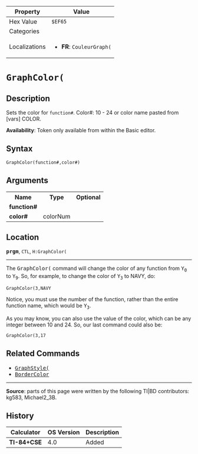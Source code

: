 | Property      | Value |
|---------------|-------|
| Hex Value     | `$EF65`|
| Categories    | <ul></ul> |
| Localizations | <ul><li><b>FR</b>: `CouleurGraph(`</li></ul> |

# `GraphColor(`

## Description
Sets the color for `function#`.
Color#: 10 - 24 or color name pasted from [vars] COLOR.


<b>Availability</b>: Token only available from within the Basic editor.

## Syntax
`GraphColor(function#,color#)`

## Arguments
<table>
<tr><th>Name</th><th>Type</th><th>Optional</th></tr>

<tr><td><b>function#</b></td><td></td><td></td></tr>

<tr><td><b>color#</b></td><td>colorNum</td><td></td></tr>

</table>

## Location
<tt><kbd><b>prgm</b></kbd></tt>, `CTL`, `H:GraphColor(`
<hr>

The <tt>GraphColor(</tt> command will change the color of any function from <tt>Y<sub>0</sub></tt> to <tt>Y<sub>9</sub></tt>. So, for example, to change the color of <tt>Y<sub>3</sub></tt> to NAVY, do:

```ti-basic
GraphColor(3,NAVY
```

  
Notice, you must use the number of the function, rather than the entire function name, which would be <tt>Y<sub>3</sub></tt>.

As you may know, you can also use the value of the color, which can be any integer between 10 and 24. So, our last command could also be:

```ti-basic
GraphColor(3,17
```

## Related Commands

*   <tt><a href="GraphStyle(.md">GraphStyle(</a></tt>
*   <tt><a href="BorderColor.md">BorderColor</a></tt>

* * *

**Source**: parts of this page were written by the following TI|BD contributors: kg583, Michael2_3B.

## History
| Calculator | OS Version | Description |
|------------|------------|-------------|
| <b>TI-84+CSE</b> | 4.0 | Added |


